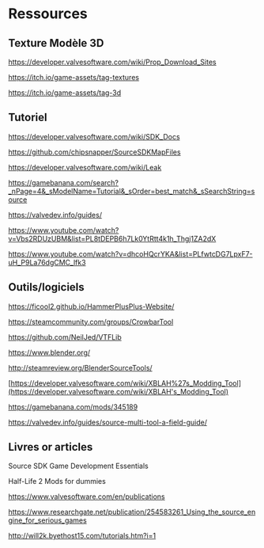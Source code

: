 # Ressources

## Texture Modèle 3D

<https://developer.valvesoftware.com/wiki/Prop_Download_Sites>

<https://itch.io/game-assets/tag-textures>

<https://itch.io/game-assets/tag-3d>

## Tutoriel

<https://developer.valvesoftware.com/wiki/SDK_Docs>

<https://github.com/chipsnapper/SourceSDKMapFiles>

<https://developer.valvesoftware.com/wiki/Leak>

<https://gamebanana.com/search?_nPage=4&_sModelName=Tutorial&_sOrder=best_match&_sSearchString=source>

<https://valvedev.info/guides/>

<https://www.youtube.com/watch?v=Vbs2RDUzUBM&list=PL8tDEPB6h7Lk0YtRtt4k1h_Thgj1ZA2dX>

<https://www.youtube.com/watch?v=dhcoHQcrYKA&list=PLfwtcDG7LpxF7-uH_P9La76dgCMC_lfk3>


## Outils/logiciels

<https://ficool2.github.io/HammerPlusPlus-Website/>

<https://steamcommunity.com/groups/CrowbarTool>

<https://github.com/NeilJed/VTFLib>

<https://www.blender.org/>

<http://steamreview.org/BlenderSourceTools/>

[https://developer.valvesoftware.com/wiki/XBLAH%27s_Modding_Tool](https://developer.valvesoftware.com/wiki/XBLAH's_Modding_Tool)

<https://gamebanana.com/mods/345189>

<https://valvedev.info/guides/source-multi-tool-a-field-guide/>

## Livres or articles

Source SDK Game Development Essentials

Half-Life 2 Mods for dummies

<https://www.valvesoftware.com/en/publications>

<https://www.researchgate.net/publication/254583261_Using_the_source_engine_for_serious_games>

<http://will2k.byethost15.com/tutorials.htm?i=1>


<div style="page-break-after: always"></div>